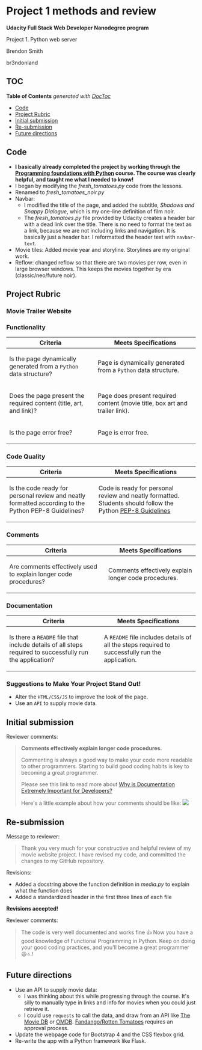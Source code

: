# Project 1 methods and review

**Udacity Full Stack Web Developer Nanodegree program**

Project 1. Python web server

Brendon Smith

br3ndonland

## TOC
<!-- START doctoc generated TOC please keep comment here to allow auto update -->
<!-- DON'T EDIT THIS SECTION, INSTEAD RE-RUN doctoc TO UPDATE -->
**Table of Contents**  *generated with [DocToc](https://github.com/thlorenz/doctoc)*

- [Code](#code)
- [Project Rubric](#project-rubric)
- [Initial submission](#initial-submission)
- [Re-submission](#re-submission)
- [Future directions](#future-directions)

<!-- END doctoc generated TOC please keep comment here to allow auto update -->


## Code

* **I basically already completed the project by working through the [Programming foundations with Python](https://www.udacity.com/course/programming-foundations-with-python--ud036) course. The course was clearly helpful, and taught me what I needed to know!**
* I began by modifying the *fresh_tomatoes.py* code from the lessons.
* Renamed to *fresh_tomatoes_noir.py*
* Navbar: 
	- I modified the title of the page, and added the subtitle, *Shadows and Snappy Dialogue*, which is my one-line definition of film noir.
	- The *fresh_tomatoes.py* file provided by Udacity creates a header bar with a dead link over the title. There is no need to format the text as a link, because we are not including links and navigation. It is basically just a header bar. I reformatted the header text with `navbar-text`. 
* Movie tiles: Added movie year and storyline. Storylines are my original work.
* Reflow: changed reflow so that there are two movies per row, even in large browser windows. This keeps the movies together by era (classic/neo/future noir).


<!DOCTYPE html>
<html>
<body>
<div ui-view="" autoscroll="true" class="ng-scope" style=""><!-- uiView:  --><div ui-view="" autoscroll="true" class="ng-scope"><div ng-controller="RubricCtrl as ctrl" class="row ng-scope"> <div id="proj-spec-div" class="col-xs-offset-1 col-xs-10"> <h2 id="project-spec-headline" translate="" class="ng-scope">Project Rubric</h2> <h3 id="project-name" ng-bind-html="localize(ctrl.rubric.project, 'name', markup=true)" class="ng-binding"><p>Movie Trailer Website</p>
</h3>  <!-- ngRepeat: section in ctrl.rubric.sections --><div ng-repeat="section in ctrl.rubric.sections" class="ng-scope" style=""> <span class="rubric-section ng-binding" ng-bind-html="localize(section, 'name', markup=true)"><p><h3>Functionality</h3></p>
</span> <table class="table table-bordered section-table"> <thead> <tr> <!-- ngIf: !ctrl.hideCriteria --><th class="rubric-category criteria col-xs-3 ng-scope" ng-if="!ctrl.hideCriteria"> <span translate="" class="ng-scope">Criteria</span> </th><!-- end ngIf: !ctrl.hideCriteria --> <th class="rubric-category meets-specs" ng-class="ctrl.reviewerTips ? col-xs-7 : col-xs-4"> <span translate="" class="ng-scope">Meets Specifications</span> </th> <!-- ngIf: ctrl.reviewerTips --> </tr> </thead> <tbody>  <!-- ngRepeat: rubricItem in section.rubric_items --><tr ng-repeat="rubricItem in section.rubric_items" class="ng-scope"> <!-- ngIf: !ctrl.hideCriteria --><td class="rubric-item col-xs-3 ng-binding ng-scope" ng-if="!ctrl.hideCriteria" ng-bind-html="localize(rubricItem, 'criteria', markup=true)"><p>Is the page dynamically generated from a <code>Python</code> data structure?</p>
</td><!-- end ngIf: !ctrl.hideCriteria --> <td class="rubric-item ng-binding" ng-class="ctrl.reviewerTips ? col-xs-7 : col-xs-4" ng-bind-html="localize(rubricItem, 'passed_description', markup=true)"><p>Page is dynamically generated from a <code>Python</code> data structure.</p>
</td> <!-- ngIf: ctrl.reviewerTips --> </tr><!-- end ngRepeat: rubricItem in section.rubric_items --><tr ng-repeat="rubricItem in section.rubric_items" class="ng-scope"> <!-- ngIf: !ctrl.hideCriteria --><td class="rubric-item col-xs-3 ng-binding ng-scope" ng-if="!ctrl.hideCriteria" ng-bind-html="localize(rubricItem, 'criteria', markup=true)"><p>Does the page present the required content (title, art, and link)?</p>
</td><!-- end ngIf: !ctrl.hideCriteria --> <td class="rubric-item ng-binding" ng-class="ctrl.reviewerTips ? col-xs-7 : col-xs-4" ng-bind-html="localize(rubricItem, 'passed_description', markup=true)"><p>Page does present required content (movie title, box art and trailer link).</p>
</td> <!-- ngIf: ctrl.reviewerTips --> </tr><!-- end ngRepeat: rubricItem in section.rubric_items --><tr ng-repeat="rubricItem in section.rubric_items" class="ng-scope"> <!-- ngIf: !ctrl.hideCriteria --><td class="rubric-item col-xs-3 ng-binding ng-scope" ng-if="!ctrl.hideCriteria" ng-bind-html="localize(rubricItem, 'criteria', markup=true)"><p>Is the page error free?</p>
</td><!-- end ngIf: !ctrl.hideCriteria --> <td class="rubric-item ng-binding" ng-class="ctrl.reviewerTips ? col-xs-7 : col-xs-4" ng-bind-html="localize(rubricItem, 'passed_description', markup=true)"><p>Page is error free.</p>
</td> <!-- ngIf: ctrl.reviewerTips --> </tr><!-- end ngRepeat: rubricItem in section.rubric_items --> </tbody> </table> </div><!-- end ngRepeat: section in ctrl.rubric.sections --><div ng-repeat="section in ctrl.rubric.sections" class="ng-scope"> <span class="rubric-section ng-binding" ng-bind-html="localize(section, 'name', markup=true)"><p><h3>Code Quality</h3></p>
</span> <table class="table table-bordered section-table"> <thead> <tr> <!-- ngIf: !ctrl.hideCriteria --><th class="rubric-category criteria col-xs-3 ng-scope" ng-if="!ctrl.hideCriteria"> <span translate="" class="ng-scope">Criteria</span> </th><!-- end ngIf: !ctrl.hideCriteria --> <th class="rubric-category meets-specs" ng-class="ctrl.reviewerTips ? col-xs-7 : col-xs-4"> <span translate="" class="ng-scope">Meets Specifications</span> </th> <!-- ngIf: ctrl.reviewerTips --> </tr> </thead> <tbody>  <!-- ngRepeat: rubricItem in section.rubric_items --><tr ng-repeat="rubricItem in section.rubric_items" class="ng-scope"> <!-- ngIf: !ctrl.hideCriteria --><td class="rubric-item col-xs-3 ng-binding ng-scope" ng-if="!ctrl.hideCriteria" ng-bind-html="localize(rubricItem, 'criteria', markup=true)"><p>Is the code ready for personal review and neatly formatted according to the Python PEP-8 Guidelines?</p>
</td><!-- end ngIf: !ctrl.hideCriteria --> <td class="rubric-item ng-binding" ng-class="ctrl.reviewerTips ? col-xs-7 : col-xs-4" ng-bind-html="localize(rubricItem, 'passed_description', markup=true)"><p>Code is ready for personal review and neatly formatted. Students should follow the Python <a href="http://pep8online.com/" target="_blank">PEP-8 Guidelines</a></p>
</td> <!-- ngIf: ctrl.reviewerTips --> </tr><!-- end ngRepeat: rubricItem in section.rubric_items --> </tbody> </table> </div><!-- end ngRepeat: section in ctrl.rubric.sections --><div ng-repeat="section in ctrl.rubric.sections" class="ng-scope"> <span class="rubric-section ng-binding" ng-bind-html="localize(section, 'name', markup=true)"><p><h3>Comments</h3></p>
</span> <table class="table table-bordered section-table"> <thead> <tr> <!-- ngIf: !ctrl.hideCriteria --><th class="rubric-category criteria col-xs-3 ng-scope" ng-if="!ctrl.hideCriteria"> <span translate="" class="ng-scope">Criteria</span> </th><!-- end ngIf: !ctrl.hideCriteria --> <th class="rubric-category meets-specs" ng-class="ctrl.reviewerTips ? col-xs-7 : col-xs-4"> <span translate="" class="ng-scope">Meets Specifications</span> </th> <!-- ngIf: ctrl.reviewerTips --> </tr> </thead> <tbody>  <!-- ngRepeat: rubricItem in section.rubric_items --><tr ng-repeat="rubricItem in section.rubric_items" class="ng-scope"> <!-- ngIf: !ctrl.hideCriteria --><td class="rubric-item col-xs-3 ng-binding ng-scope" ng-if="!ctrl.hideCriteria" ng-bind-html="localize(rubricItem, 'criteria', markup=true)"><p>Are comments effectively used to explain longer code procedures?</p>
</td><!-- end ngIf: !ctrl.hideCriteria --> <td class="rubric-item ng-binding" ng-class="ctrl.reviewerTips ? col-xs-7 : col-xs-4" ng-bind-html="localize(rubricItem, 'passed_description', markup=true)"><p>Comments effectively explain longer code procedures.</p>
</td> <!-- ngIf: ctrl.reviewerTips --> </tr><!-- end ngRepeat: rubricItem in section.rubric_items --> </tbody> </table> </div><!-- end ngRepeat: section in ctrl.rubric.sections --><div ng-repeat="section in ctrl.rubric.sections" class="ng-scope"> <span class="rubric-section ng-binding" ng-bind-html="localize(section, 'name', markup=true)"><p><h3>Documentation</h3></p>
</span> <table class="table table-bordered section-table"> <thead> <tr> <!-- ngIf: !ctrl.hideCriteria --><th class="rubric-category criteria col-xs-3 ng-scope" ng-if="!ctrl.hideCriteria"> <span translate="" class="ng-scope">Criteria</span> </th><!-- end ngIf: !ctrl.hideCriteria --> <th class="rubric-category meets-specs" ng-class="ctrl.reviewerTips ? col-xs-7 : col-xs-4"> <span translate="" class="ng-scope">Meets Specifications</span> </th> <!-- ngIf: ctrl.reviewerTips --> </tr> </thead> <tbody>  <!-- ngRepeat: rubricItem in section.rubric_items --><tr ng-repeat="rubricItem in section.rubric_items" class="ng-scope"> <!-- ngIf: !ctrl.hideCriteria --><td class="rubric-item col-xs-3 ng-binding ng-scope" ng-if="!ctrl.hideCriteria" ng-bind-html="localize(rubricItem, 'criteria', markup=true)"><p>Is there a <code>README</code> file that include details of all steps required to successfully run the application?</p>
</td><!-- end ngIf: !ctrl.hideCriteria --> <td class="rubric-item ng-binding" ng-class="ctrl.reviewerTips ? col-xs-7 : col-xs-4" ng-bind-html="localize(rubricItem, 'passed_description', markup=true)"><p>A <code>README</code> file includes details of all the steps required to successfully run the application.</p>
</td> <!-- ngIf: ctrl.reviewerTips --> </tr><!-- end ngRepeat: rubricItem in section.rubric_items --> </tbody> </table> </div><!-- end ngRepeat: section in ctrl.rubric.sections --> <!-- ngIf: ctrl.rubric.stand_out --><div id="stand-out" ng-if="ctrl.rubric.stand_out" class="col-xs-offset-1 col-xs-10 ng-scope" style=""> <h3 id="stand-out-headline" class="text-center ng-scope" translate="">Suggestions to Make Your Project Stand Out!</h3> <div id="stand-out-text" ng-bind-html="localize(ctrl.rubric, 'stand_out', markup=true)" class="ng-binding"><ul>
<li>Alter the <code>HTML/CSS/JS</code> to improve the look of the page.</li>
<li>Use an <code>API</code> to supply movie data.</li>
</ul>
</div>
</div><!-- end ngIf: ctrl.rubric.stand_out -->
</div> 
</div>
</div>
</div>
</body>
</html>


## Initial submission

Reviewer comments:

> **Comments effectively explain longer code procedures.**
> 
> Commenting is always a good way to make your code more readable to other programmers. Starting to build good coding habits is key to becoming a great programmer.
> 
> Please see this link to read more about [Why is Documentation Extremely Important for Developers?](http://www.seguetech.com/why-is-documentation-extremely-important-for-developers/)
> 
> Here's a little example about how your comments should be like:
> <img src="https://udacity-reviews-uploads.s3.amazonaws.com/_attachments/3576/1504918475/8.png">


## Re-submission

Message to reviewer:

> Thank you very much for your constructive and helpful review of my movie website project. I have revised my code, and committed the changes to my GitHub repository.

Revisions:

* Added a docstring above the function definition in *media.py* to explain what the function does
* Added a standardized header in the first three lines of each file

**Revisions accepted!**

Reviewer comments:

> The code is very well documented and works fine :+1:
> Now you have a good knowledge of Functional Programming in Python. Keep on doing your good coding practices, and you'll become a great programmer :smiley::star:.!


## Future directions

* Use an API to supply movie data:
	- I was thinking about this while progressing through the course. It's silly to manually type in links and info for movies when you could just retrieve it.
	- I could use `requests` to call the data, and draw from an API like [The Movie DB](https://www.themoviedb.org/documentation/api) or [OMDB](https://www.omdbapi.com/). [Fandango/Rotten Tomatoes](https://developer.fandango.com/) requires an approval process.
* Update the webpage code for Bootstrap 4 and the CSS flexbox grid.
* Re-write the app with a Python framework like Flask.